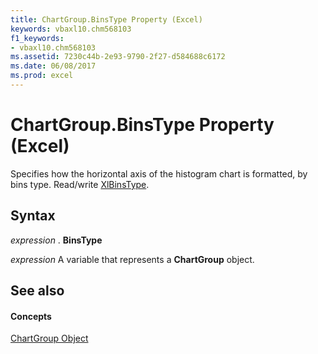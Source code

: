 ```yaml
---
title: ChartGroup.BinsType Property (Excel)
keywords: vbaxl10.chm568103
f1_keywords:
- vbaxl10.chm568103
ms.assetid: 7230c44b-2e93-9790-2f27-d584688c6172
ms.date: 06/08/2017
ms.prod: excel
---
```



# ChartGroup.BinsType Property (Excel)

Specifies how the horizontal axis of the histogram chart is formatted, by bins type. Read/write [XlBinsType](xlbinstype-enumeration-excel.md).


## Syntax

 _expression_ . **BinsType**

 _expression_ A variable that represents a **ChartGroup** object.


## See also


#### Concepts


[ChartGroup Object](chartgroup-object-excel.md)

